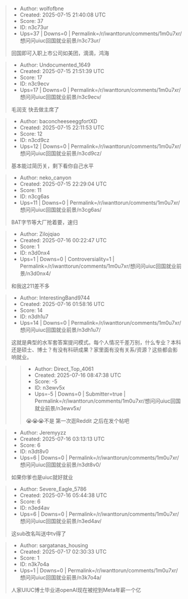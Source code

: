 > - Author: wolfofbne
> - Created: 2025-07-15 21:40:08 UTC
> - Score: 37
> - ID: n3c73ur
> - Ups=37 | Downs=0 | Permalink=/r/iwanttorun/comments/1m0u7xr/想问问uiuc回国就业前景/n3c73ur/
>
> 回国即可入职上市公司如美团，滴滴，鸿海

> - Author: Undocumented_1649
> - Created: 2025-07-15 21:51:39 UTC
> - Score: 17
> - ID: n3c9ecv
> - Ups=17 | Downs=0 | Permalink=/r/iwanttorun/comments/1m0u7xr/想问问uiuc回国就业前景/n3c9ecv/
>
> 毛润支 快去做主席了

> - Author: baconcheeseeggfortXD
> - Created: 2025-07-15 22:11:53 UTC
> - Score: 12
> - ID: n3cd9cz
> - Ups=12 | Downs=0 | Permalink=/r/iwanttorun/comments/1m0u7xr/想问问uiuc回国就业前景/n3cd9cz/
>
> 基本能过简历关，剩下看你自己水平

> - Author: neko_canyon
> - Created: 2025-07-15 22:29:04 UTC
> - Score: 11
> - ID: n3cg6as
> - Ups=11 | Downs=0 | Permalink=/r/iwanttorun/comments/1m0u7xr/想问问uiuc回国就业前景/n3cg6as/
>
> BAT字节等大厂抢着要，速归

> - Author: Zilojqiao
> - Created: 2025-07-16 00:22:47 UTC
> - Score: 1
> - ID: n3d0nx4
> - Ups=1 | Downs=0 | Controversiality=1 | Permalink=/r/iwanttorun/comments/1m0u7xr/想问问uiuc回国就业前景/n3d0nx4/
>
> 和我这211差不多

> - Author: InterestingBand9744
> - Created: 2025-07-16 01:58:16 UTC
> - Score: 14
> - ID: n3dh1u7
> - Ups=14 | Downs=0 | Permalink=/r/iwanttorun/comments/1m0u7xr/想问问uiuc回国就业前景/n3dh1u7/
>
> 这就是典型的水军套答案提问模式。每个人情况千差万别，什么专业？本科还是硕士、博士？有没有科研成果？家里面有没有关系/资源？这些都会影响就业。

>> - Author: Direct_Top_4061
>> - Created: 2025-07-16 08:47:38 UTC
>> - Score: -5
>> - ID: n3ewv5x
>> - Ups=-5 | Downs=0 | Submitter=true | Permalink=/r/iwanttorun/comments/1m0u7xr/想问问uiuc回国就业前景/n3ewv5x/
>>
>> 😭😭😭不是 第一次逛Reddit 之后在发个帖吧

> - Author: Jeremyyzz
> - Created: 2025-07-16 03:13:13 UTC
> - Score: 6
> - ID: n3dt8v0
> - Ups=6 | Downs=0 | Permalink=/r/iwanttorun/comments/1m0u7xr/想问问uiuc回国就业前景/n3dt8v0/
>
> 如果你爹也是uiuc就好就业

> - Author: Severe_Eagle_5786
> - Created: 2025-07-16 05:44:38 UTC
> - Score: 6
> - ID: n3ed4av
> - Ups=6 | Downs=0 | Permalink=/r/iwanttorun/comments/1m0u7xr/想问问uiuc回国就业前景/n3ed4av/
>
> 这sub改名叫送中tv得了

> - Author: sargatanas_housing
> - Created: 2025-07-17 02:30:33 UTC
> - Score: 1
> - ID: n3k7o4a
> - Ups=1 | Downs=0 | Permalink=/r/iwanttorun/comments/1m0u7xr/想问问uiuc回国就业前景/n3k7o4a/
>
> 人家UIUC博士毕业进openAI现在被挖到Meta年薪一个亿

